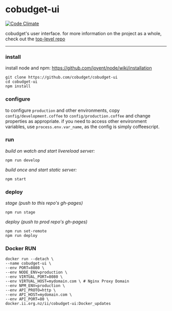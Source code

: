 # cobudget-ui

[![Code Climate](https://codeclimate.com/github/cobudget/cobudget-ui/badges/gpa.svg)](https://codeclimate.com/github/cobudget/cobudget-ui)


cobudget's user interface. for more information on the project as a whole, check out the [top-level repo](https://github.com/cobudget/cobudget)

---

### install

install node and npm: https://github.com/joyent/node/wiki/installation 

```
git clone https://github.com/cobudget/cobudget-ui
cd cobudget-ui
npm install
```

### configure

to configure `production` and other environments, copy `config/development.coffee` to `config/production.coffee` and change properties as appropriate. if you need to access other environment variables, use `process.env.var_name`, as the config is simply coffeescript.

### run

*build on watch and start livereload server:*

```
npm run develop
```

*build once and start static server:*

```
npm start
```

### deploy

*stage (push to this repo's gh-pages)*

```
npm run stage
```

*deploy (push to prod repo's gh-pages)*

```
npm run set-remote
npm run deploy
```

### Docker RUN

```
docker run --detach \
--name cobudget-ui \
--env PORT=8080 \
--env NODE_ENV=production \
--env VIRTUAL_PORT=8080 \
--env VIRTUAL_HOST=mydomain.com \ # Nginx Proxy Domain
--env NPM_ENV=production \
--env API_PROTO=http \
--env API_HOST=mydomain.com \
--env API_PORT=80 \
docker.ii.org.nz/ii/cobudget-ui:Docker_updates

```
